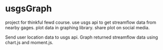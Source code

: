 # usgsGraph
project for thinkful fewd course. use usgs api to get streamflow data from nearby gages. plot data in graphing library. share plot on social media.


Send user location data to usgs api. Graph returned streamflow data using chart.js and moment.js. 
